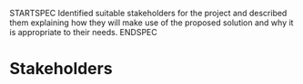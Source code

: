 STARTSPEC
Identified suitable stakeholders for the project
and described them explaining how they will
make use of the proposed solution and why it is
appropriate to their needs.
ENDSPEC

Stakeholders
============
